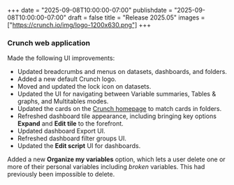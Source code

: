 +++
date = "2025-09-08T10:00:00-07:00"
publishdate = "2025-09-08T10:00:00-07:00"
draft = false
title = "Release 2025.05"
images = ["https://crunch.io/img/logo-1200x630.png"]
+++

### **Crunch web application**

Made the following UI improvements: 

- Updated breadcrumbs and menus on datasets, dashboards, and folders.
- Added a new default Crunch logo.
- Moved and updated the lock icon on datasets.
- Updated the UI for navigating between Variable summaries, Tables & graphs, and Multitables modes.
- Updated the cards on the [Crunch homepage](https://help.crunch.io/hc/en-us/articles/33367288303629-The-Crunch-homepage) to match cards in folders.
- Refreshed dashboard tile appearance, including bringing key options **Expand** and **Edit tile** to the forefront.
- Updated dashboard Export UI.
- Refreshed dashboard filter groups UI.
- Updated the **Edit script** UI for dashboards.

Added a new **Organize my variables** option, which lets a user delete one or more of their personal variables including *broken* variables. This had previously been impossible to delete.